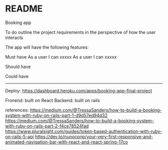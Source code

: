 # README

Booking app

To do outline the project requirements in the perspective of how the user interacts

The app will have the following features:

Must have
As a user I can xxxxx
As a user I can xxxxx

Should have

Could have

---

Deploy: https://dashboard.heroku.com/apps/booking-app-final-project

Fronend: built on React
Backend: built on rails

references:
https://medium.com/@TressaSanders/how-to-build-a-booking-system-with-ruby-on-rails-part-1-d9d57ed94d32
https://medium.com/@TressaSanders/how-to-build-a-booking-system-with-ruby-on-rails-part-2-f4ce78524fad
https://www.pluralsight.com/guides/token-based-authentication-with-ruby-on-rails-5-api
https://dev.to/nunocpnp/your-very-first-responsive-and-animated-navigation-bar-with-react-and-react-spring-17co
